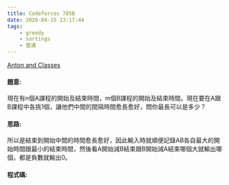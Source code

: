 ```yaml
---
title: Codeforces 785B
date: 2020-04-15 13:17:44
tags:
    - greedy
    - sortings
    - 普通
---
```

[Anton and Classes](https://codeforces.com/problemset/problem/785/B)


#### 題意:
現在有n個A課程的開始及結束時間，m個B課程的開始及結束時間。現在要在A跟B課程中各挑1個，讓他們中間的間隔時間愈長愈好，問你最長可以是多少？
<!-- more -->
#### 思路:
所以是結束到開始中間的時間愈長愈好，因此輸入時就順便記錄AB各自最大的開始時間跟最小的結束時間，然後看A開始減B結束跟B開始減A結束哪個大就輸出哪個，都是負數就輸出0。

#### 程式碼:
<script src="https://gist.github.com/Daviswww/30e597d386bca33013ab7b1a210d1c36.js"></script>